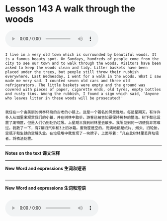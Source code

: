 # Lesson 143 A walk through the woods

​<audio id="audio" controls="" loop="loop">
    <source id="mp3" src="https://online1.tingclass.net/lesson/shi0529/0000/16/143.mp3"> 
</audio>

```
I live in a very old town which is surrounded by beautiful woods. It is a famous beauty spot. On Sundays, hundreds of people come from the city to see our town and to walk through the woods. Visitors have been asked to keep the woods clean and tidy. Litter baskets have been placed under the trees, but people still throw their rubbish everywhere. Last Wednesday, I went for a walk in the woods. What I saw made me very sad. I counted seven old cars and three old refrigerators. The little baskets were empty and the ground was covered with pieces of paper, cigarette ends, old tyres, empty bottles and rusty tins. Among the rubbish, I found a sign which said, 'Anyone who leaves litter in these woods will be prosecuted!'


我住在一个由美丽的树林环绕的古老的小镇上。这是一个著名的风景胜地。每适星期天，有许许多人从城里来观赏我们的小镇，并在树林中散步。游客已被告知要保持树林的整洁。树下都已设置了废物筐，但是人们仍到处扔垃圾。上星期三我到树林里去散步。我所见到的一切使我非常难过。我数了一下，有7辆旧汽车和3上旧冰箱。废物筐是空的，而满地都是纸片、烟头、旧轮胎，空瓶子和生锈的空罐头盒。在垃圾堆中我发现了一块牌子，上面写着：“凡在此树林里丢弃垃圾者，将依法处置。
```


------------
**Notes on the text 课文注释**

-------------
**New Word and expressions 生词和短语**
```markdown

```
-------------

**New Word and expressions 生词和短语**
```markdown

```

<audio id="audio" controls="" loop="loop">
    <source id="mp3" src="https://i.xiao84.com/en-nce/1mp3-en/lesson144.mp3">
</audio>